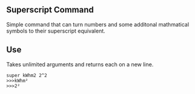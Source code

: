 ## Superscript Command

Simple command that can turn numbers and some additonal mathmatical symbols to their superscript equivalent.

## Use

Takes unlimited arguments and returns each on a new line.

```
super kWhm2 2^2
>>>kWhm²
>>>2²
```